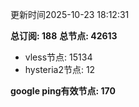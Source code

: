 更新时间2025-10-23 18:12:31

**总订阅: 188**
**总节点: 42613**
- vless节点: 15134
- hysteria2节点: 12

**google ping有效节点: 170**
